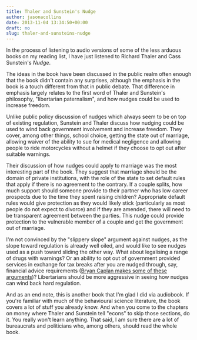 ```yaml
---
title: Thaler and Sunstein's Nudge
author: jasonacollins
date: 2013-11-04 13:34:50+00:00
draft: no
slug: thaler-and-sunsteins-nudge
---
```


In the process of listening to audio versions of some of the less arduous books on my reading list, I have just listened to Richard Thaler and Cass Sunstein's *Nudge*.

The ideas in the book have been discussed in the public realm often enough that the book didn't contain any surprises, although the emphasis in the book is a touch different from that in public debate. That difference in emphasis largely relates to the first word of Thaler and Sunstein's philosophy, "libertarian paternalism", and how nudges could be used to increase freedom.

Unlike public policy discussion of nudges which always seem to be on top of existing regulation, Sunstein and Thaler discuss how nudging could be used to wind back government involvement and increase freedom. They cover, among other things, school choice, getting the state out of marriage, allowing waiver of the ability to sue for medical negligence and allowing people to ride motorcycles without a helmet if they choose to opt out after suitable warnings.

Their discussion of how nudges could apply to marriage was the most interesting part of the book. They suggest that marriage should be the domain of private institutions, with the role of the state to set default rules that apply if there is no agreement to the contrary. If a couple splits, how much support should someone provide to their partner who has low career prospects due to the time they spent raising children? Appropriate default rules would give protection as they would likely stick (particularly as most people do not expect to divorce) and if they are amended, there will need to be transparent agreement between the parties. This nudge could provide protection to the vulnerable member of a couple and get the government out of marriage.

I'm not convinced by the "slippery slope" argument against nudges, as the slope toward regulation is already well oiled, and would like to see nudges used as a push toward sliding the other way. What about legalising a range of drugs with warnings? Or an ability to opt out of government provided services in exchange for tax breaks after you are nudged through, say, financial advice requirements ([Bryan Caplan makes some of these arguments](http://econlog.econlib.org/archives/2013/07/nudge_policy_an.html))? Libertarians should be more aggressive in seeing how nudges can wind back hard regulation.

And as an end note, this is another book that I'm glad I did via audiobook. If you're familiar with much of the behavioural science literature, the book covers a lot of stuff you already know. And when you come to the chapters on money where Thaler and Sunstein tell "econs" to skip those sections, do it. You really won't learn anything. That said, I am sure there are a lot of bureaucrats and politicians who, among others, should read the whole book.
